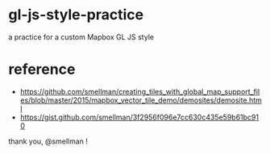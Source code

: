 # gl-js-style-practice
a practice for a custom Mapbox GL JS style

# reference
- https://github.com/smellman/creating_tiles_with_global_map_support_files/blob/master/2015/mapbox_vector_tile_demo/demosites/demosite.html
- https://gist.github.com/smellman/3f2956f096e7cc630c435e59b61bc910

thank you, @smellman !
